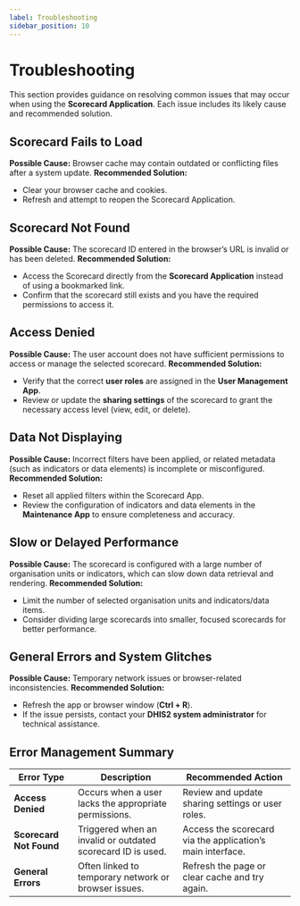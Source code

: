 ```yaml
---
label: Troubleshooting
sidebar_position: 10
---
```


# Troubleshooting

This section provides guidance on resolving common issues that may occur when using the **Scorecard Application**. Each issue includes its likely cause and recommended solution.

## Scorecard Fails to Load
**Possible Cause:** Browser cache may contain outdated or conflicting files after a system update.
**Recommended Solution:**
- Clear your browser cache and cookies.
- Refresh and attempt to reopen the Scorecard Application.

## Scorecard Not Found
**Possible Cause:** The scorecard ID entered in the browser’s URL is invalid or has been deleted.
**Recommended Solution:**
- Access the Scorecard directly from the **Scorecard Application** instead of using a bookmarked link.
- Confirm that the scorecard still exists and you have the required permissions to access it.

## Access Denied
**Possible Cause:** The user account does not have sufficient permissions to access or manage the selected scorecard.
**Recommended Solution:**
- Verify that the correct **user roles** are assigned in the **User Management App**.
- Review or update the **sharing settings** of the scorecard to grant the necessary access level (view, edit, or delete).

## Data Not Displaying
**Possible Cause:** Incorrect filters have been applied, or related metadata (such as indicators or data elements) is incomplete or misconfigured.
**Recommended Solution:**
- Reset all applied filters within the Scorecard App.
- Review the configuration of indicators and data elements in the **Maintenance App** to ensure completeness and accuracy.

## Slow or Delayed Performance
**Possible Cause:** The scorecard is configured with a large number of organisation units or indicators, which can slow down data retrieval and rendering.
**Recommended Solution:**
- Limit the number of selected organisation units and indicators/data items.
- Consider dividing large scorecards into smaller, focused scorecards for better performance.

## General Errors and System Glitches
**Possible Cause:** Temporary network issues or browser-related inconsistencies.
**Recommended Solution:**
- Refresh the app or browser window (**Ctrl + R**).
- If the issue persists, contact your **DHIS2 system administrator** for technical assistance.

## Error Management Summary
| Error Type | Description | Recommended Action |
|-------------|-------------|--------------------|
| **Access Denied** | Occurs when a user lacks the appropriate permissions. | Review and update sharing settings or user roles. |
| **Scorecard Not Found** | Triggered when an invalid or outdated scorecard ID is used. | Access the scorecard via the application’s main interface. |
| **General Errors** | Often linked to temporary network or browser issues. | Refresh the page or clear cache and try again. |
